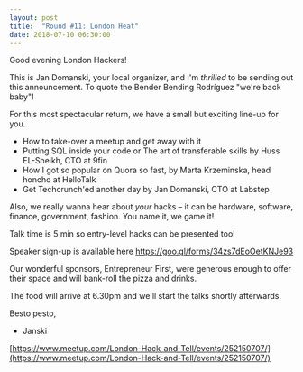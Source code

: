 ```yaml
---
layout: post
title:  "Round #11: London Heat"
date: 2018-07-10 06:30:00
---
```


Good evening London Hackers!

This is Jan Domanski, your local organizer, and I'm *thrilled* to be sending out this announcement. To quote the Bender Bending Rodríguez "we're back baby"!

For this most spectacular return, we have a small but exciting line-up for you.

- How to take-over a meetup and get away with it
- Putting SQL inside your code or The art of transferable skills by Huss EL-Sheikh, CTO at 9fin
- How I got so popular on Quora so fast, by Marta Krzeminska, head honcho at HelloTalk
- Get Techcrunch'ed another day by Jan Domanski, CTO at Labstep

Also, we really wanna hear about *your* hacks – it can be hardware, software, finance, government, fashion. You name it, we game it!

Talk time is 5 min so entry-level hacks can be presented too!

Speaker sign-up is available here
https://goo.gl/forms/34zs7dEoOetKNJe93

Our wonderful sponsors, Entrepreneur First, were generous enough to offer their space and will bank-roll the pizza and drinks.

The food will arrive at 6.30pm and we'll start the talks shortly afterwards.

Besto pesto,

- Janski

[https://www.meetup.com/London-Hack-and-Tell/events/252150707/](https://www.meetup.com/London-Hack-and-Tell/events/252150707/)
